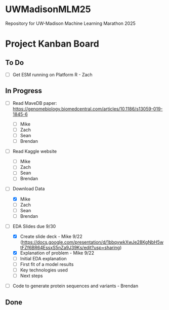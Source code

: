 # UWMadisonMLM25
Repository for UW-Madison Machine Learning Marathon 2025

# Project Kanban Board

## To Do
- [ ] Get ESM running on Platform R - Zach

## In Progress
- [ ] Read MaveDB paper: https://genomebiology.biomedcentral.com/articles/10.1186/s13059-019-1845-6
    - [ ] Mike
    - [ ] Zach
    - [ ] Sean
    - [ ] Brendan
- [ ] Read Kaggle website
    - [ ] Mike
    - [ ] Zach
    - [ ] Sean
    - [ ] Brendan
- [ ] Download Data
    - [x] Mike
    - [ ] Zach
    - [ ] Sean
    - [ ] Brendan
- [ ] EDA Slides due 9/30
    - [x] Create slide deck - Mike 9/22
      (https://docs.google.com/presentation/d/1bbqywkXwJe28KgNbH5wtFZf6BR64EssxS5nZa9J39Ks/edit?usp=sharing)
    - [x] Explanation of problem - Mike 9/22
    - [ ] Initial EDA explanation
    - [ ] First fit of a model results
    - [ ] Key technologies used
    - [ ] Next steps
- [ ] Code to generate protein sequences and variants - Brendan


## Done

